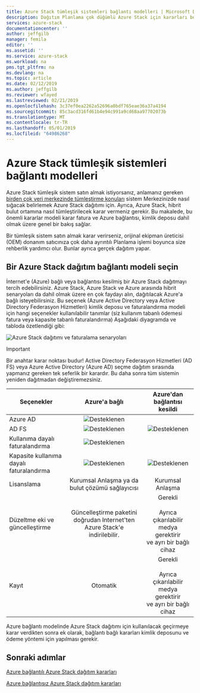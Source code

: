 ```yaml
---
title: Azure Stack tümleşik sistemleri bağlantı modelleri | Microsoft Docs
description: Dağıtım Planlama çok düğümlü Azure Stack için kararları belirleyin.
services: azure-stack
documentationcenter: ''
author: jeffgilb
manager: femila
editor: ''
ms.assetid: ''
ms.service: azure-stack
ms.workload: na
pms.tgt_pltfrm: na
ms.devlang: na
ms.topic: article
ms.date: 02/12/2019
ms.author: jeffgilb
ms.reviewer: wfayed
ms.lastreviewed: 02/21/2019
ms.openlocfilehash: 3c37ef0ea2262a52696a0bdf765eae36a37a4194
ms.sourcegitcommit: 85c3acd316fd61b4e94c991a9cd68aa97702073b
ms.translationtype: MT
ms.contentlocale: tr-TR
ms.lasthandoff: 05/01/2019
ms.locfileid: "64986268"
---
```

# <a name="azure-stack-integrated-systems-connection-models"></a>Azure Stack tümleşik sistemleri bağlantı modelleri
Azure Stack tümleşik sistem satın almak istiyorsanız, anlamanız gereken [birden çok veri merkezinde tümleştirme konuları](azure-stack-datacenter-integration.md) sistem Merkezinizde nasıl sığacak belirlemek Azure Stack dağıtımı için. Ayrıca, Azure Stack, hibrit bulut ortamına nasıl tümleştirilecek karar vermeniz gerekir. Bu makalede, bu önemli kararlar modeli karar fatura ve Azure bağlantısı, kimlik deposu dahil olmak üzere genel bir bakış sağlar.

Bir tümleşik sistem satın almak karar verirseniz, orijinal ekipman üreticisi (OEM) donanım satıcınıza çok daha ayrıntılı Planlama işlemi boyunca size rehberlik yardımcı olur. Bunlar ayrıca gerçek dağıtım yapar.

## <a name="choose-an-azure-stack-deployment-connection-model"></a>Bir Azure Stack dağıtım bağlantı modeli seçin
İnternet'e (Azure) bağlı veya bağlantısı kesilmiş bir Azure Stack dağıtmayı tercih edebilirsiniz. Azure Stack, Azure Stack ve Azure arasında hibrit senaryoları da dahil olmak üzere en çok faydayı alın, dağıtılacak Azure'a bağlı isteyebilirsiniz. Bu seçenek (Azure Active Directory veya Active Directory Federasyon Hizmetleri) kimlik deposu ve faturalandırma modeli için hangi seçenekler kullanılabilir tanımlar (siz kullanım tabanlı ödemesi fatura veya kapasite tabanlı faturalandırma) Aşağıdaki diyagramda ve tabloda özetlendiği gibi: 

![Azure Stack dağıtımı ve faturalama senaryoları](media/azure-stack-connection-models/azure-stack-scenarios.png)  
  
> [!IMPORTANT]
> Bir anahtar karar noktası budur! Active Directory Federasyon Hizmetleri (AD FS) veya Azure Active Directory (Azure AD) seçme dağıtım sırasında yapmanız gereken tek seferlik bir karardır. Bu daha sonra tüm sistemin yeniden dağıtmadan değiştiremezsiniz.  


|Seçenekler|Azure'a bağlı|Azure'dan bağlantısı kesildi|
|-----|:-----:|:-----:|
|Azure AD|![Desteklenen](media/azure-stack-connection-models/check.png)| |
|AD FS|![Desteklenen](media/azure-stack-connection-models/check.png)|![Desteklenen](media/azure-stack-connection-models/check.png)|
|Kullanıma dayalı faturalandırma|![Desteklenen](media/azure-stack-connection-models/check.png)| |
|Kapasite kullanıma dayalı faturalandırma|![Desteklenen](media/azure-stack-connection-models/check.png)|![Desteklenen](media/azure-stack-connection-models/check.png)|
|Lisanslama| Kurumsal Anlaşma ya da bulut çözümü sağlayıcısı | Kurumsal Anlaşma |
|Düzeltme eki ve güncelleştirme|Güncelleştirme paketini doğrudan Internet'ten Azure Stack'e indirilebilir. |  Gerekli<br><br>Ayrıca çıkarılabilir medya gerektirir<br> ve ayrı bir bağlı cihaz |
| Kayıt | Otomatik | Gerekli<br><br>Ayrıca çıkarılabilir medya gerektirir<br> ve ayrı bir bağlı cihaz |

Azure bağlantı modelinde Azure Stack dağıtımı için kullanılacak geçirmeye karar verdikten sonra ek olarak, bağlantı bağlı kararları kimlik deposunu ve ödeme yöntemi için yapılması gerekir. 

## <a name="next-steps"></a>Sonraki adımlar

[Azure bağlantılı Azure Stack dağıtım kararları](azure-stack-connected-deployment.md)

[Azure bağlantısız Azure Stack dağıtım kararları](azure-stack-disconnected-deployment.md)
